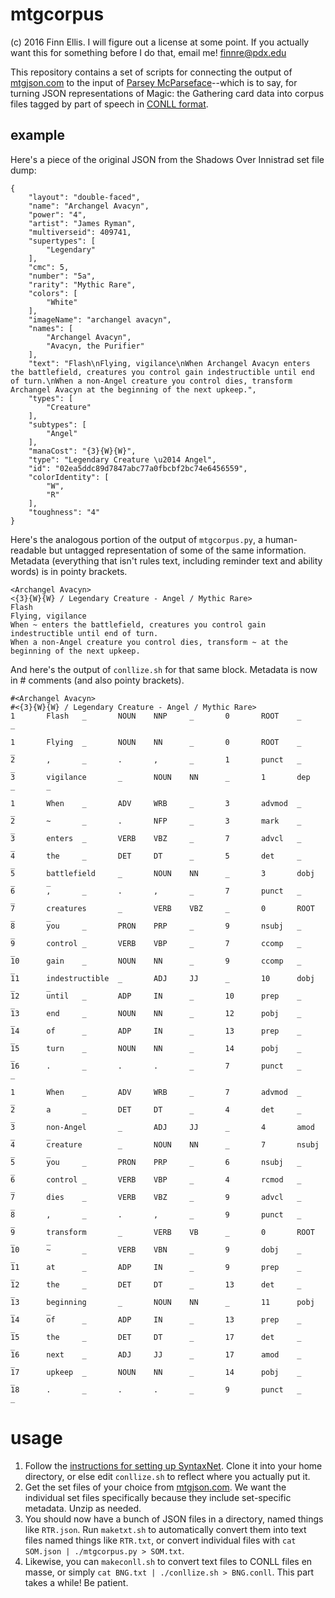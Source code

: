 # mtgcorpus
(c) 2016 Finn Ellis. I will figure out a license at some point. If you actually want this for something before I do that, email me! finnre@pdx.edu

This repository contains a set of scripts for connecting the output of [mtgjson.com](http://mtgjson.com) to the input of [Parsey McParseface](https://github.com/tensorflow/models/tree/master/syntaxnet)--which is to say, for turning JSON representations of Magic: the Gathering card data into corpus files tagged by part of speech in [CONLL format](http://universaldependencies.org/format.html).


## example
Here's a piece of the original JSON from the Shadows Over Innistrad set file dump:

```
{
    "layout": "double-faced",
    "name": "Archangel Avacyn",
    "power": "4",
    "artist": "James Ryman",
    "multiverseid": 409741,
    "supertypes": [
        "Legendary"
    ],
    "cmc": 5,
    "number": "5a",
    "rarity": "Mythic Rare",
    "colors": [
        "White"
    ],
    "imageName": "archangel avacyn",
    "names": [
        "Archangel Avacyn",
        "Avacyn, the Purifier"
    ],
    "text": "Flash\nFlying, vigilance\nWhen Archangel Avacyn enters the battlefield, creatures you control gain indestructible until end of turn.\nWhen a non-Angel creature you control dies, transform Archangel Avacyn at the beginning of the next upkeep.",
    "types": [
        "Creature"
    ],
    "subtypes": [
        "Angel"
    ],
    "manaCost": "{3}{W}{W}",
    "type": "Legendary Creature \u2014 Angel",
    "id": "02ea5ddc89d7847abc77a0fbcbf2bc74e6456559",
    "colorIdentity": [
        "W",
        "R"
    ],
    "toughness": "4"
}
```

Here's the analogous portion of the output of `mtgcorpus.py`, a human-readable but untagged representation of some of the same information. Metadata (everything that isn't rules text, including reminder text and ability words) is in pointy brackets.

```
<Archangel Avacyn>
<{3}{W}{W} / Legendary Creature - Angel / Mythic Rare>
Flash
Flying, vigilance
When ~ enters the battlefield, creatures you control gain indestructible until end of turn.
When a non-Angel creature you control dies, transform ~ at the beginning of the next upkeep.
```

And here's the output of `conllize.sh` for that same block. Metadata is now in # comments (and also pointy brackets). 

```
#<Archangel Avacyn>
#<{3}{W}{W} / Legendary Creature - Angel / Mythic Rare>
1       Flash   _       NOUN    NNP     _       0       ROOT    _       _

1       Flying  _       NOUN    NN      _       0       ROOT    _       _
2       ,       _       .       ,       _       1       punct   _       _
3       vigilance       _       NOUN    NN      _       1       dep     _       _

1       When    _       ADV     WRB     _       3       advmod  _       _
2       ~       _       .       NFP     _       3       mark    _       _
3       enters  _       VERB    VBZ     _       7       advcl   _       _
4       the     _       DET     DT      _       5       det     _       _
5       battlefield     _       NOUN    NN      _       3       dobj    _       _
6       ,       _       .       ,       _       7       punct   _       _
7       creatures       _       VERB    VBZ     _       0       ROOT    _       _
8       you     _       PRON    PRP     _       9       nsubj   _       _
9       control _       VERB    VBP     _       7       ccomp   _       _
10      gain    _       NOUN    NN      _       9       ccomp   _       _
11      indestructible  _       ADJ     JJ      _       10      dobj    _       _
12      until   _       ADP     IN      _       10      prep    _       _
13      end     _       NOUN    NN      _       12      pobj    _       _
14      of      _       ADP     IN      _       13      prep    _       _
15      turn    _       NOUN    NN      _       14      pobj    _       _
16      .       _       .       .       _       7       punct   _       _

1       When    _       ADV     WRB     _       7       advmod  _       _
2       a       _       DET     DT      _       4       det     _       _
3       non-Angel       _       ADJ     JJ      _       4       amod    _       _
4       creature        _       NOUN    NN      _       7       nsubj   _       _
5       you     _       PRON    PRP     _       6       nsubj   _       _
6       control _       VERB    VBP     _       4       rcmod   _       _
7       dies    _       VERB    VBZ     _       9       advcl   _       _
8       ,       _       .       ,       _       9       punct   _       _
9       transform       _       VERB    VB      _       0       ROOT    _       _
10      ~       _       VERB    VBN     _       9       dobj    _       _
11      at      _       ADP     IN      _       9       prep    _       _
12      the     _       DET     DT      _       13      det     _       _
13      beginning       _       NOUN    NN      _       11      pobj    _       _
14      of      _       ADP     IN      _       13      prep    _       _
15      the     _       DET     DT      _       17      det     _       _
16      next    _       ADJ     JJ      _       17      amod    _       _
17      upkeep  _       NOUN    NN      _       14      pobj    _       _
18      .       _       .       .       _       9       punct   _       _
```

# usage

1. Follow the [instructions for setting up SyntaxNet](https://github.com/tensorflow/models/tree/master/syntaxnet). Clone it into your home directory, or else edit `conllize.sh` to reflect where you actually put it.
2. Get the set files of your choice from [mtgjson.com](http://mtgjson.com/). We want the individual set files specifically because they include set-specific metadata. Unzip as needed.
3. You should now have a bunch of JSON files in a directory, named things like `RTR.json`. Run `maketxt.sh` to automatically convert them into text files named things like `RTR.txt`, or convert individual files with `cat SOM.json | ./mtgcorpus.py > SOM.txt`.
4. Likewise, you can `makeconll.sh` to convert text files to CONLL files en masse, or simply `cat BNG.txt | ./conllize.sh > BNG.conll`. This part takes a while! Be patient.
